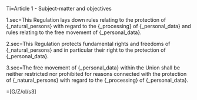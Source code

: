 Ti=Article 1 - Subject-matter and objectives

1.sec=This Regulation lays down rules relating to the protection of {_natural_persons} with regard to the {_processing} of {_personal_data} and rules relating to the free movement of {_personal_data}.

2.sec=This Regulation protects fundamental rights and freedoms of {_natural_persons} and in particular their right to the protection of {_personal_data}.

3.sec=The free movement of {_personal_data} within the Union shall be neither restricted nor prohibited for reasons connected with the protection of {_natural_persons} with regard to the {_processing} of {_personal_data}.

=[G/Z/ol/s3]
